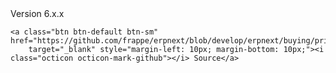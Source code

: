 <!-- title: erpnext.buying.print_format.drop_shipping --><div class="dev-header">

<a class="btn btn-default btn-sm" disabled style="margin-bottom: 10px;">
	Version 6.x.x</a>


	<a class="btn btn-default btn-sm" href="https://github.com/frappe/erpnext/blob/develop/erpnext/buying/print_format/drop_shipping.py"
		target="_blank" style="margin-left: 10px; margin-bottom: 10px;"><i class="octicon octicon-mark-github"></i> Source</a>

</div>







<!-- autodoc -->